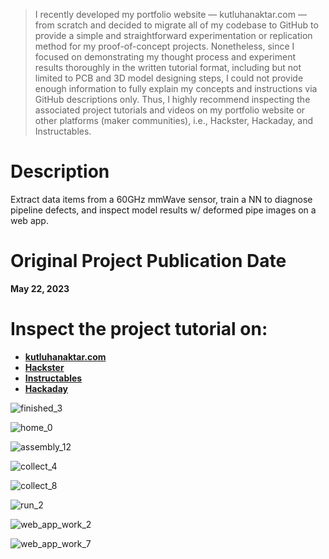 > I recently developed my portfolio website — kutluhanaktar.com — from scratch and decided to migrate all of my codebase to GitHub to provide a simple and straightforward experimentation or replication method for my proof-of-concept projects. Nonetheless, since I focused on demonstrating my thought process and experiment results thoroughly in the written tutorial format, including but not limited to PCB and 3D model designing steps, I could not provide enough information to fully explain my concepts and instructions via GitHub descriptions only. Thus, I highly recommend inspecting the associated project tutorials and videos on my portfolio website or other platforms (maker communities), i.e., Hackster, Hackaday, and Instructables.

# Description

Extract data items from a 60GHz mmWave sensor, train a NN to diagnose pipeline defects, and inspect model results w/ deformed pipe images on a web app.

# Original Project Publication Date

**May 22, 2023**

# Inspect the project tutorial on:

- **[kutluhanaktar.com](https://www.kutluhanaktar.com/projects/AI_assisted_Pipeline_Diagnostics_and_Crack_Inspection_w_mmWave/)**
- **[Hackster](https://www.hackster.io/kutluhan-aktar/ai-assisted-pipeline-diagnostics-and-inspection-w-mmwave-d048c3)**
- **[Instructables](https://www.instructables.com/AI-assisted-Pipeline-Diagnostics-and-Inspection-W-/)**
- **[Hackaday](https://hackaday.io/project/191227-aiot-pipeline-diagnostics-and-inspection-w-mmwave)**

![finished_3](https://github.com/user-attachments/assets/99120925-a32b-42a0-9861-cf1efd655029)

![home_0](https://github.com/user-attachments/assets/615a2c48-af85-48cd-a49c-af537e1ff78b)

![assembly_12](https://github.com/user-attachments/assets/357db911-7522-4f98-8ea0-458a25a7cdcc)

![collect_4](https://github.com/user-attachments/assets/0bb08e7d-9e25-49f9-92cc-9eff080af347)

![collect_8](https://github.com/user-attachments/assets/3a55dd70-e022-44dd-bb76-a2131573f3cf)

![run_2](https://github.com/user-attachments/assets/548ef145-2de8-4f59-8af1-7b815cc4d085)

![web_app_work_2](https://github.com/user-attachments/assets/46737310-fe3a-4074-a383-893fbe33fff0)

![web_app_work_7](https://github.com/user-attachments/assets/4d0604e3-3dd7-4bc3-9a17-a8b5f3db3450)
